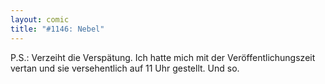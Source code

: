 ```yaml
---
layout: comic
title: "#1146: Nebel"
---
```


P.S.: Verzeiht die Verspätung. Ich hatte mich mit der Veröffentlichungszeit vertan und sie versehentlich auf 11 Uhr gestellt. 
Und so.
